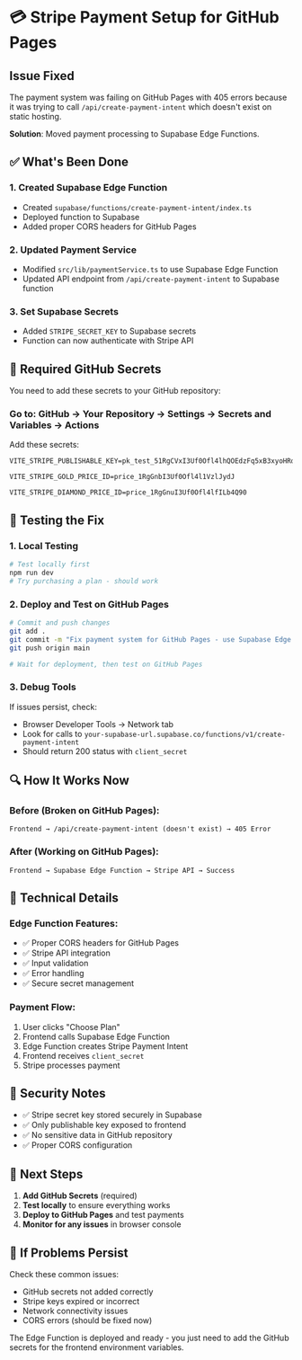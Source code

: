 # 💳 Stripe Payment Setup for GitHub Pages

## Issue Fixed
The payment system was failing on GitHub Pages with 405 errors because it was trying to call `/api/create-payment-intent` which doesn't exist on static hosting. 

**Solution**: Moved payment processing to Supabase Edge Functions.

## ✅ What's Been Done

### 1. Created Supabase Edge Function
- Created `supabase/functions/create-payment-intent/index.ts`
- Deployed function to Supabase
- Added proper CORS headers for GitHub Pages

### 2. Updated Payment Service
- Modified `src/lib/paymentService.ts` to use Supabase Edge Function
- Updated API endpoint from `/api/create-payment-intent` to Supabase function

### 3. Set Supabase Secrets
- Added `STRIPE_SECRET_KEY` to Supabase secrets
- Function can now authenticate with Stripe API

## 🔧 Required GitHub Secrets

You need to add these secrets to your GitHub repository:

### Go to: GitHub → Your Repository → Settings → Secrets and Variables → Actions

Add these secrets:

```
VITE_STRIPE_PUBLISHABLE_KEY=pk_test_51RgCVxI3Uf0Ofl4lhQOEdzFq5xB3xyoHRdGS6t1t9UeFaXOrhl4jD6Y4YC6jqfAC8l49KMf54Yo0t1SnXBnQOBef00yTloj2Ba

VITE_STRIPE_GOLD_PRICE_ID=price_1RgGnbI3Uf0Ofl4l1VzlJydJ

VITE_STRIPE_DIAMOND_PRICE_ID=price_1RgGnuI3Uf0Ofl4lfILb4Q90
```

## 🧪 Testing the Fix

### 1. Local Testing
```bash
# Test locally first
npm run dev
# Try purchasing a plan - should work
```

### 2. Deploy and Test on GitHub Pages
```bash
# Commit and push changes
git add .
git commit -m "Fix payment system for GitHub Pages - use Supabase Edge Function"
git push origin main

# Wait for deployment, then test on GitHub Pages
```

### 3. Debug Tools
If issues persist, check:
- Browser Developer Tools → Network tab
- Look for calls to `your-supabase-url.supabase.co/functions/v1/create-payment-intent`
- Should return 200 status with `client_secret`

## 🔍 How It Works Now

### Before (Broken on GitHub Pages):
```
Frontend → /api/create-payment-intent (doesn't exist) → 405 Error
```

### After (Working on GitHub Pages):
```
Frontend → Supabase Edge Function → Stripe API → Success
```

## 🔧 Technical Details

### Edge Function Features:
- ✅ Proper CORS headers for GitHub Pages
- ✅ Stripe API integration
- ✅ Input validation
- ✅ Error handling
- ✅ Secure secret management

### Payment Flow:
1. User clicks "Choose Plan" 
2. Frontend calls Supabase Edge Function
3. Edge Function creates Stripe Payment Intent
4. Frontend receives `client_secret`
5. Stripe processes payment

## 🚨 Security Notes

- ✅ Stripe secret key stored securely in Supabase
- ✅ Only publishable key exposed to frontend
- ✅ No sensitive data in GitHub repository
- ✅ Proper CORS configuration

## 📝 Next Steps

1. **Add GitHub Secrets** (required)
2. **Test locally** to ensure everything works
3. **Deploy to GitHub Pages** and test payments
4. **Monitor for any issues** in browser console

## 🐛 If Problems Persist

Check these common issues:
- GitHub secrets not added correctly
- Stripe keys expired or incorrect
- Network connectivity issues
- CORS errors (should be fixed now)

The Edge Function is deployed and ready - you just need to add the GitHub secrets for the frontend environment variables.
